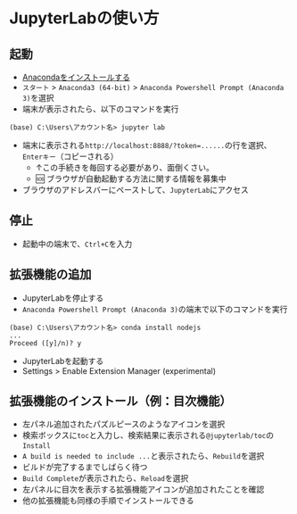 # JupyterLabの使い方

## 起動

- [Anacondaをインストールする](pc-anaconda.md)
- `スタート` > `Anaconda3 (64-bit)` > `Anaconda Powershell Prompt (Anaconda 3)`を選択
- 端末が表示されたら、以下のコマンドを実行

```
(base) C:\Users\アカウント名> jupyter lab
```

- 端末に表示される`http://localhost:8888/?token=......`の行を選択、`Enterキー`（コピーされる）
  - ↑この手続きを毎回する必要があり、面倒くさい。
  - :sos: ブラウザが自動起動する方法に関する情報を募集中
- ブラウザのアドレスバーにペーストして、`JupyterLab`にアクセス

## 停止

- 起動中の端末で、`Ctrl+C`を入力

## 拡張機能の追加

- JupyterLabを停止する
- `Anaconda Powershell Prompt (Anaconda 3)`の端末で以下のコマンドを実行

```
(base) C:\Users\アカウント名> conda install nodejs
...
Proceed ([y]/n)? y
```
- JupyterLabを起動する
- Settings > Enable Extension Manager (experimental)

## 拡張機能のインストール（例：目次機能）

- 左パネル追加されたパズルピースのようなアイコンを選択
- 検索ボックスに`toc`と入力し、検索結果に表示される`@jupyterlab/toc`の`Install`
- `A build is needed to include ...`と表示されたら、`Rebuild`を選択
- ビルドが完了するまでしばらく待つ
- `Build Complete`が表示されたら、`Reload`を選択
- 左パネルに目次を表示する拡張機能アイコンが追加されたことを確認
- 他の拡張機能も同様の手順でインストールできる
